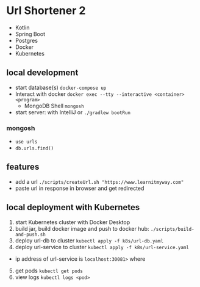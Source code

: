 # Url Shortener 2

- Kotlin
- Spring Boot
- Postgres
- Docker
- Kubernetes

## local development

- start database(s) `docker-compose up`
- Interact with docker `docker exec --tty --interactive <container> <program>`
  - MongoDB Shell `mongosh`
- start server: with IntelliJ or `./gradlew bootRun`

### mongosh

- `use urls`
- `db.urls.find()`

## features

- add a url `./scripts/createUrl.sh "https://www.learnitmyway.com"`
- paste url in response in browser and get redirected

## local deployment with Kubernetes

1. start Kubernetes cluster with Docker Desktop
2. build jar, build docker image and push to docker hub: `./scripts/build-and-push.sh`
3. deploy url-db to cluster `kubectl apply -f k8s/url-db.yaml`
4. deploy url-service to cluster `kubectl apply -f k8s/url-service.yaml`
  - ip address of url-service is `localhost:30081>` where
5. get pods `kubectl get pods`
6. view logs `kubectl logs <pod>`
